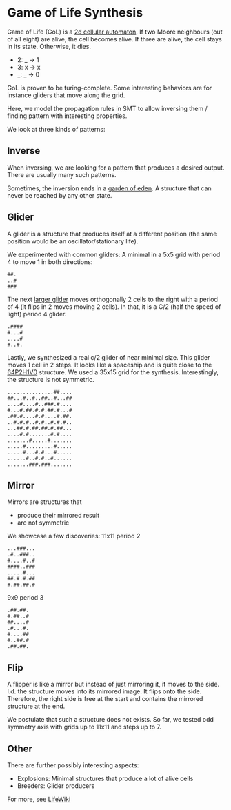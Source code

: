 # Game of Life Synthesis

Game of Life (GoL) is a [2d cellular automaton](https://en.wikipedia.org/wiki/Cellular_automaton).
If two Moore neighbours (out of all eight) are alive, the cell becomes alive.
If three are alive, the cell stays in its state.
Otherwise, it dies.
- 2: _ -> 1
- 3: x -> x
- _: _ -> 0

GoL is proven to be turing-complete.
Some interesting behaviors are for instance gliders that move along the grid.

Here, we model the propagation rules in SMT to allow inversing them / finding pattern with interesting properties.

We look at three kinds of patterns:

## Inverse

When inversing, we are looking for a pattern that produces a desired output.
There are usually many such patterns.

Sometimes, the inversion ends in a [garden of eden](https://en.wikipedia.org/wiki/Garden_of_Eden_(cellular_automaton)). A structure that can never be reached by any other state.


## Glider

A glider is a structure that produces itself at a different position (the same position would be an oscillator/stationary life).

We experimented with common gliders:
A minimal in a 5x5 grid with period 4 to move 1 in both directions:
```
##.
..#
###
```

The next [larger glider](https://conwaylife.com/wiki/C/2_orthogonal) moves orthogonally 2 cells to the right with a period of 4 (it flips in 2 moves moving 2 cells).
In that, it is a C/2 (half the speed of light) period 4 glider.
```
.####
#...#
....#
#..#.
```

Lastly, we synthesized a real c/2 glider of near minimal size.
This glider moves 1 cell in 2 steps.
It looks like a spaceship and is quite close to the [64P2H1V0](https://conwaylife.com/wiki/64P2H1V0) structure.
We used a 35x15 grid for the synthesis. Interestingly, the structure is not symmetric.
```
...............##....
##...#..#..##..#...##
....#....#..###.#....
#...#.##.#.#.##.#...#
.##.#....#.#....#.##.
..#.#.#..#.#..#.#.#..
...##.#.##.##.#.##...
....#.#.......#.#....
.......#.....#.......
.....#.........#.....
.....#...#.#...#.....
......#..#.#..#......
.......###.###.......
```


## Mirror

Mirrors are structures that 
- produce their mirrored result
- are not symmetric

We showcase a few discoveries:
11x11 period 2
```
...###...
.#..###..
#....#..#
####..###
.....#...
##.#.#.##
#.##.##.#
```

9x9 period 3
```
.##.##.
#.##..#
##....#
.#...#.
#....##
#..##.#
.##.##.
```


## Flip

A flipper is like a mirror but instead of just mirroring it, it moves to the side.
I.d. the structure moves into its mirrored image.
It flips onto the side.
Therefore, the right side is free at the start and contains the mirrored structure at the end.

We postulate that such a structure does not exists.
So far, we tested odd symmetry axis with grids up to 11x11 and steps up to 7.


## Other

There are further possibly interesting aspects:
- Explosions: Minimal structures that produce a lot of alive cells
- Breeders: Glider producers

For more, see [LifeWiki](https://conwaylife.com/wiki/Main_Page)
